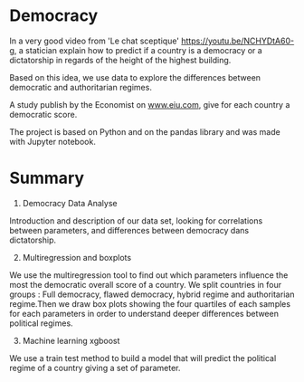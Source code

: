 # Democracy

In a very good video from 'Le chat sceptique' https://youtu.be/NCHYDtA60-g, a statician explain how to predict if a country is a democracy or a dictatorship in regards of the height of the highest building.

Based on this idea, we use data to explore the differences between democratic and authoritarian regimes.

A study publish by the Economist on www.eiu.com, give for each country a democratic score.

The project is based on Python and on the pandas library and was made with Jupyter notebook.


# Summary

1) Democracy Data Analyse

Introduction and description of our data set, looking for correlations between parameters, and differences between democracy dans dictatorship.

2) Multiregression and boxplots

We use the multiregression tool to find out which parameters influence the most the democratic overall score of a country.
We split countries in four groups : Full democracy, flawed democracy, hybrid regime and authoritarian regime.Then we draw box plots showing the four quartiles of each samples for each parameters in order to understand deeper differences between political regimes.

3) Machine learning xgboost

We use a train test method to build a model that will predict the political regime of a country giving a set of parameter.
